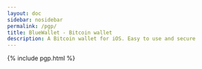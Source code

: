 ```yaml
---
layout: doc
sidebar: nosidebar
permalink: /pgp/
title: BlueWallet - Bitcoin wallet
description: A Bitcoin wallet for iOS. Easy to use and secure
---
```


{% include pgp.html %}
